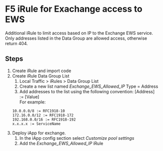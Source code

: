 # F5 iRule for Exachange access to EWS
Additional iRule to limit access based on IP to the Exchange EWS service. Only addresses listed in the Data Group are allowed access, otherwise return 404. 

## Steps
1. Create iRule and import code
2. Create iRule Data Group List
    1. Local Traffic > iRules > Data Group List
    2. Create a new list named *Exchange_EWS_Allowed_IP* Type = Address
    3. Add addresses to the list using the following convention: [Address] := [Value]  
    For example: 
    ```
    10.0.0.0/8 := RFC1918-10
    172.16.0.0/12 := RFC1918-172
    192.168.0.0/16 := RFC1918-192
    x.x.x.x := ServiceName
    ```
3. Deploy iApp for exchange. 
    1. In the iApp config section select *Customize pool settings*
    2. Add the *Exchange_EWS_Allowed_IP* iRule
